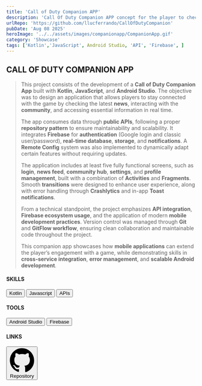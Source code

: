```yaml
---
title: 'Call of Duty Companion APP'
description: 'Call Of Duty Companion APP concept for the player to check out the latest news and interact with the community'
urlRepo: 'https://github.com/llucferrando/CallOfDutyCompanion'
pubDate: 'Aug 08 2025'
heroImage: '../../assets/images/companionapp/CompanionApp.gif'
category: 'Showcase'
tags: ['Kotlin','JavaScript', Android Studio, 'API', 'Firebase', ]
---
```


<div class="text-justify center">

  <div class="mb-10"><h2 class="font-extrabold"> CALL OF DUTY COMPANION APP </h2><div>
  <div id="DESCRIPTION" class="mt-7">
  <blockquote class="md:text-[22px]">
  <p>
    This project consists of the development of a <strong>Call of Duty Companion App</strong> built with <strong>Kotlin</strong>, <strong>JavaScript</strong>, and <strong>Android Studio</strong>. The objective was to design an application that allows players to stay connected with the game by checking the latest <strong>news</strong>, interacting with the <strong>community</strong>, and accessing essential information in real time.
  </p>
  <p>
      The app consumes data through <strong>public APIs</strong>, following a proper <strong>repository pattern</strong> to ensure maintainability and scalability. It integrates <strong>Firebase</strong> for <strong>authentication</strong> (Google login and classic user/password), <strong>real-time database</strong>, <strong>storage</strong>, and <strong>notifications</strong>. A <strong>Remote Config</strong> system was also implemented to dynamically adapt certain features without requiring updates.
  </p>
  <p>
      The application includes at least five fully functional screens, such as <strong>login</strong>, <strong>news feed</strong>, <strong>community hub</strong>, <strong>settings</strong>, and <strong>profile management</strong>, built with a combination of <strong>Activities</strong> and <strong>Fragments</strong>. Smooth <strong>transitions</strong> were designed to enhance user experience, along with error handling through <strong>Crashlytics</strong> and in-app <strong>Toast notifications</strong>.
  </p>
  <p>
      From a technical standpoint, the project emphasizes <strong>API integration</strong>, <strong>Firebase ecosystem usage</strong>, and the application of modern <strong>mobile development practices</strong>. Version control was managed through <strong>Git</strong> and <strong>GitFlow workflow</strong>, ensuring clean collaboration and maintainable code throughout the project.
  </p>
  <p>
      This companion app showcases how <strong>mobile applications</strong> can extend the player’s engagement with a game, while demonstrating skills in <strong>cross-service integration</strong>, <strong>error management</strong>, and <strong>scalable Android development</strong>.
  </p>
  </blockquote>
</div>


</div>  
  
  <div id="BELOW DESCRIPTION" class="mt-10 flex justify-start gap-20">
    <div id="SKILLS">
      <h4 class="font-bold text-start">SKILLS</h4>
        <button class= "text-sm px-2 py-1 inline-flex items-center justify-center rounded-lg font-semibold no-underline transition-all duration-200 ease-in-out text-[var(--accent)] border border-[var(--accent)] bg-transparent hover:bg-[color:var(--color-accent-bg)] hover:text-[color:var(--accent-light)] hover:scale-105"> 
        Kotlin
        </button> <button class= "text-sm px-2 py-1 inline-flex items-center justify-center rounded-lg font-semibold no-underline transition-all duration-200 ease-in-out text-[var(--accent)] border border-[var(--accent)] bg-transparent hover:bg-[color:var(--color-accent-bg)] hover:text-[color:var(--accent-light)] hover:scale-105"> 
        Javascript
        </button> <button class= "text-sm px-2 py-1 inline-flex items-center justify-center rounded-lg font-semibold no-underline transition-all duration-200 ease-in-out text-[var(--accent)] border border-[var(--accent)] bg-transparent hover:bg-[color:var(--color-accent-bg)] hover:text-[color:var(--accent-light)] hover:scale-105"> 
        APIs
    </div>
    <div id="TOOLS">
      <h4 class="font-bold text-start">TOOLS</h4>
      <button class= "text-sm px-2 py-1 inline-flex items-center justify-center rounded-lg font-semibold no-underline transition-all duration-200 ease-in-out text-[var(--accent)] border border-[var(--accent)] bg-transparent hover:bg-[color:var(--color-accent-bg)] hover:text-[color:var(--accent-light)] hover:scale-105"> 
        Android Studio
      </button> <button class= "text-sm px-2 py-1 inline-flex items-center justify-center rounded-lg font-semibold no-underline transition-all duration-200 ease-in-out text-[var(--accent)] border border-[var(--accent)] bg-transparent hover:bg-[color:var(--color-accent-bg)] hover:text-[color:var(--accent-light)] hover:scale-105"> 
        Firebase
      </button>
    </div>
    <div id="LINKS">
        <h4 class="font-bold text-start">LINKS</h4>
        <a href="https://github.com/llucferrando/CallOfDutyCompanion">
        </button> <button class="text-sm px-2 py-1 inline-flex items-center justify-center rounded-lg font-semibold no-underline transition-all duration-200 ease-in-out text-[var(--accent)] border border-[var(--accent)] bg-transparent hover:bg-[color:var(--color-accent-bg)] hover:text-[color:var(--accent-light)] hover:scale-105"><svg target="_blank" viewBox="0 0 24 24" class="text-[var(--accent)] w-4 h-4 mr-1 " aria-hidden="true"><path fill="currentColor" d="M12 .5C5.65.5.5 5.65.5 12c0 5.1 3.29 9.41 7.86 10.94.58.11.79-.25.79-.56v-2.03c-3.2.69-3.87-1.37-3.87-1.37-.53-1.36-1.3-1.72-1.3-1.72-1.06-.72.08-.71.08-.71 1.17.08 1.78 1.21 1.78 1.21 1.04 1.78 2.73 1.27 3.4.97.11-.75.41-1.27.74-1.56-2.55-.29-5.23-1.28-5.23-5.72 0-1.27.45-2.31 1.19-3.13-.12-.29-.52-1.46.11-3.05 0 0 .97-.31 3.18 1.19.92-.26 1.9-.39 2.88-.39.98 0 1.96.13 2.88.39 2.21-1.5 3.18-1.19 3.18-1.19.63 1.59.23 2.76.11 3.05.74.82 1.19 1.86 1.19 3.13 0 4.45-2.68 5.43-5.24 5.72.42.36.79 1.08.79 2.18v3.24c0 .31.21.67.8.56A11.51 11.51 0 0 0 23.5 12c0-6.35-5.15-11.5-11.5-11.5Z"/></svg> 
        Repository
        </button>
        </a>
    </div>
</div>


